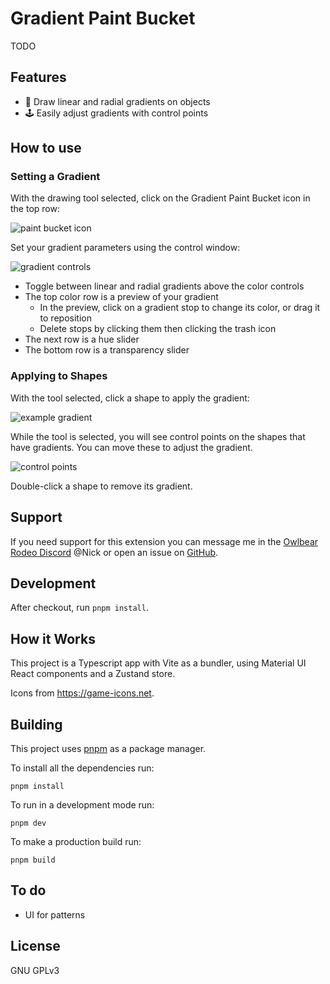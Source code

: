 # Gradient Paint Bucket

TODO

## Features

-   🎨 Draw linear and radial gradients on objects
-   🕹️ Easily adjust gradients with control points

## How to use

### Setting a Gradient

With the drawing tool selected, click on the Gradient Paint Bucket icon in the top row:

![paint bucket icon](paint-bucket-icon.png)

Set your gradient parameters using the control window:

![gradient controls](gradient-controls.png)

-   Toggle between linear and radial gradients above the color controls
-   The top color row is a preview of your gradient
    -   In the preview, click on a gradient stop to change its color, or drag it to reposition
    -   Delete stops by clicking them then clicking the trash icon
-   The next row is a hue slider
-   The bottom row is a transparency slider

### Applying to Shapes

With the tool selected, click a shape to apply the gradient:

![example gradient](example-gradient.png)

While the tool is selected, you will see control points on the shapes that have gradients. You can move these to adjust the gradient.

![control points](control-points.png)

Double-click a shape to remove its gradient.

## Support

If you need support for this extension you can message me in the [Owlbear Rodeo Discord](https://discord.com/invite/u5RYMkV98s) @Nick or open an issue on [GitHub](https://github.com/desain/owlbear-gradient/issues).

## Development

After checkout, run `pnpm install`.

## How it Works

This project is a Typescript app with Vite as a bundler, using Material UI React components and a Zustand store.

Icons from https://game-icons.net.

## Building

This project uses [pnpm](https://pnpm.io/) as a package manager.

To install all the dependencies run:

`pnpm install`

To run in a development mode run:

`pnpm dev`

To make a production build run:

`pnpm build`

## To do

-   UI for patterns

## License

GNU GPLv3
